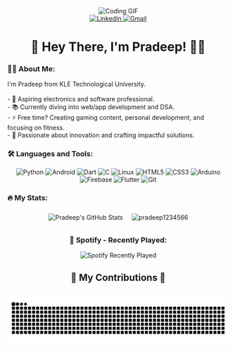 <div align="center"> 
  <img height="150" src="https://media.giphy.com/media/vzO0Vc8b2VBLi/giphy.gif" alt="Coding GIF" /> 
</div>

<div align="center"> 
  <a href="https://www.linkedin.com/in/pradeep-pawar-64345126a/" target="_blank"> 
    <img src="https://img.shields.io/static/v1?message=LinkedIn&logo=linkedin&label=&color=0A66C2&logoColor=white&labelColor=&style=for-the-badge" height="30" alt="LinkedIn" /> 
  </a> 
  <a href="mailto:pradeeplaxmanraopawar@gmail.com" target="_blank"> 
    <img src="https://img.shields.io/static/v1?message=Gmail&logo=gmail&label=&color=D14836&logoColor=white&labelColor=&style=for-the-badge" height="30" alt="Gmail" /> 
  </a> 
</div>

<h1 align="center">👋 Hey There, I'm Pradeep! 👨‍💻</h1>

<h3 align="left">👩‍💻 About Me:</h3> 
<p align="left"> 
  I'm Pradeep from KLE Technological University.<br><br> 
  - 🔭 Aspiring electronics and software professional.<br> 
  - 📚 Currently diving into web/app development and DSA.<br> 
  - ⚡ Free time? Creating gaming content, personal development, and focusing on fitness.<br> 
  - 🌟 Passionate about innovation and crafting impactful solutions. 
</p>

<h3 align="left">🛠 Languages and Tools:</h3> 
<div align="center"> 
  <img src="https://cdn.jsdelivr.net/gh/devicons/devicon/icons/python/python-original.svg" height="40" alt="Python" /> 
  <img src="https://cdn.jsdelivr.net/gh/devicons/devicon/icons/android/android-original.svg" height="40" alt="Android" /> 
  <img src="https://cdn.jsdelivr.net/gh/devicons/devicon/icons/dart/dart-original.svg" height="40" alt="Dart" /> 
  <img src="https://cdn.jsdelivr.net/gh/devicons/devicon/icons/c/c-original.svg" height="40" alt="C" /> 
  <img src="https://cdn.jsdelivr.net/gh/devicons/devicon/icons/linux/linux-original.svg" height="40" alt="Linux" /> 
  <img src="https://cdn.jsdelivr.net/gh/devicons/devicon/icons/html5/html5-original.svg" height="40" alt="HTML5" /> 
  <img src="https://cdn.jsdelivr.net/gh/devicons/devicon/icons/css3/css3-original.svg" height="40" alt="CSS3" /> 
  <img src="https://cdn.jsdelivr.net/gh/devicons/devicon/icons/arduino/arduino-original.svg" height="40" alt="Arduino" /> 
  <img src="https://cdn.jsdelivr.net/gh/devicons/devicon/icons/firebase/firebase-plain.svg" height="40" alt="Firebase" /> 
  <img src="https://cdn.jsdelivr.net/gh/devicons/devicon/icons/flutter/flutter-original.svg" height="40" alt="Flutter" /> 
  <img src="https://cdn.jsdelivr.net/gh/devicons/devicon/icons/git/git-original.svg" height="40" alt="Git" /> 
</div>

<h3 align="left">🔥 My Stats:</h3> 
<div align="center" style="display: flex; flex-wrap: wrap; justify-content: center; align-items: center;">
  <img align="center" src="https://github-readme-stats.vercel.app/api?username=Pradeep1234566&show_icons=true&theme=radical&hide_border=true" alt="Pradeep's GitHub Stats" style="margin: 10px;" /> 
  <img align="center" src="https://github-readme-streak-stats.herokuapp.com/?user=pradeep1234566&" alt="pradeep1234566" alt="Pradeep's GitHub Streak" style="margin: 10px;" /> 
</div>

<h3 align="center">🎵 Spotify - Recently Played:</h3> 
<div align="center"> 
  <img src="https://spotify-recently-played-readme.vercel.app/api?user=31cvuvkcvzwtmi6s6f26euj3oa5q" alt="Spotify Recently Played" /> 
</div>

<div align="center"> 
  <h2>🐍 My Contributions 🐍</h2> 
  <br> 
  <img alt="Snake eating my contributions" src="https://github.com/Pradeep1234566/Pradeep1234566/blob/output/github-contribution-grid-snake.svg" /> 
</div>

